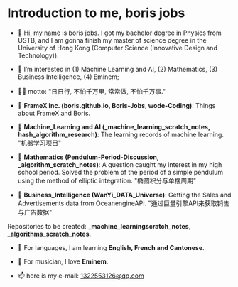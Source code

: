 # Introduction to me, boris jobs
- 👋 Hi, my name is boris jobs. I got my bachelor degree in Physics from USTB, and I am gonna finish my master of science degree in the University of Hong Kong (Computer Science (Innovative Design and Technology)). 
- 👀 I’m interested in (1) Machine Learning and AI, (2) Mathematics, (3) Business Intelligence, (4) Eminem;
- 👨‍🚀 motto: "日日行, 不怕千万里, 常常做, 不怕千万事."

- 🚀 **FrameX Inc. (boris.github.io, Boris-Jobs, wode-Coding)**: Things about FrameX and Boris.

- 🚀 **Machine_Learning and AI (_machine_learning_scratch_notes, hash_algorithm_research)**: The learning records of machine learning. "机器学习项目"

- 🚀 **Mathematics (Pendulum-Period-Discussion, _algorithm_scratch_notes)**: A question caught my interest in my high school period. Solved the problem of the period of a simple pendulum using the method of elliptic integration. "椭圆积分与单摆周期"

- 🚀 **Business_Intelligence (WanYi_DATA_Universe)**: Getting the Sales and Advertisements data from OceanengineAPI. "通过巨量引擎API来获取销售与广告数据"


Repositories to be created: **_machine_learningscratch_notes**, **_algorithms_scratch_notes**.



- 💞️ For languages, I am learning **English, French and Cantonese**.

- 💞️ For musician, I love **Eminem**.

- 📫 here is my e-mail: 1322553126@qq.com

<!---
Boris-Jobs/Boris-Jobs is a ✨ special ✨ repository because its `README.md` (this file) appears on your GitHub profile.
You can click the Preview link to take a look at your changes.
--->




